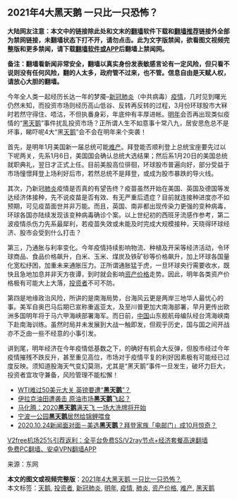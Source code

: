  <h2>2021年4大黑天鹅 一只比一只恐怖？</h2> <p class="notice"><b>大陆网友注意：本文中的链接除此处和文末的<a href="https://github.com/bannedbook/fanqiang" >翻墙</a>软件下载和<a href="https://github.com/killgcd/justmysocks/blob/master/README.md">翻墙推荐</a>链接外全部为禁网链接，未翻墙状态下打不开，请勿点击。此为文字版禁闻，欲看图文视频完整版和更多禁闻，请下载<a href="https://github.com/bannedbook/fanqiang">翻墙软件或APP</a>后翻墙上禁闻网。</p><p>备注：翻墙看新闻非常安全，翻墙以真实身份发表敏感言论有一定风险，但只看不说则没有任何风险，翻的人太多，政府管不过来，也不管。信息自由是天赋人权，请放心大胆的翻墙。</b></p>  <div class="entry"> <p id="conimg">今年全人类一起经历长达一年的梦魇&#8211;<a href="https://www.bannedbook.org/bnews/tag/%e6%96%b0%e5%86%a0%e8%82%ba%e7%82%8e/" class="st_tag internal_tag" rel="tag" title="标签 新冠肺炎 下的日志">新冠肺炎</a>（中共病毒）<a href="https://www.bannedbook.org/bnews/tag/%E7%96%AB%E6%83%85/" class="st_tag internal_tag" rel="tag" title="标签 疫情 下的日志">疫情</a>，几时见到曙光仍然未知，而投资市场则经历高山低谷、反转再反转的过程，3月份环球股市大冧时若然守得住、唔沽，不但执番身彩，年底仲有丰厚进帐。<a href="https://www.bannedbook.org/bnews/tag/%E6%98%8E%E5%B9%B4/" class="st_tag internal_tag" rel="tag" title="标签 明年 下的日志">明年</a>会否再出现类似疫情的“<a href="https://www.bannedbook.org/bnews/tag/%e9%bb%91%e5%a4%a9%e9%b9%85/" class="st_tag internal_tag" rel="tag" title="标签 黑天鹅 下的日志">黑天鹅</a>”事件扰乱投资市场？正所谓人生不如意事十常八九，居安思危总不是坏事，睇吓呢4大“黑<a href="https://www.bannedbook.org/bnews/tag/%E5%A4%A9%E9%B9%85/" class="st_tag internal_tag" rel="tag" title="标签 天鹅 下的日志">天鹅</a>”会不会在明年来个突袭！</p> <p>首先，是明年1月美国新一届总统可能<a href="https://www.bannedbook.org/bnews/tag/%e9%9a%be%e4%ba%a7/" class="st_tag internal_tag" rel="tag" title="标签 难产 下的日志">难产</a>。拜登能否顺利登上总统宝座要先过以下呢两关，先系1月6日，美国国会确认总统大选结果；然后系1月20日的美国总统就职典礼，翌日才正式上任。目前美股高位徘徊，环球股市普遍向好，部分受益于市场憧憬拜登上场利好后市，若然总统不是拜登，或成为股市暴跌的导火线。</p>  <p>其次，乃新冠<a href="https://www.bannedbook.org/bnews/tag/%e8%82%ba%e7%82%8e/" class="st_tag internal_tag" rel="tag" title="标签 肺炎 下的日志">肺炎</a>疫情是否真的有望告终？疫苗虽然开始在美国、英国及德国等发达经济体接种，先不说疫苗是否有效、有无严重后遗症？目前就连接种进度亦不如预期，可见疫苗面世并非万能。而且，英国、南非都出现传染力更强的变种病毒，环球各国亦陆续发现该变种病毒确诊个案。以上世纪初的西班牙流感作参考，第二波疫情杀伤力先系最犀利，若疫苗失效或未能及时完成大规模接种，天晓得环球经济、股市会受到什么打击？</p> <p>第三，乃通胀与利率变化。今年疫情持续影响物流、种植及开采等经济活动，令环球商品、食品价格飙升，白米、玉米、煤炭及铁矿砂等价格飙升，加上环球各国量化宽松纾困，加重未来通胀压力。正所谓通胀猛于虎，一旦环球央行需要收水，既快且急地加息并非天方夜谭，到时就会影响<a href="https://www.bannedbook.org/bnews/tag/%E8%B5%84%E4%BA%A7%E4%BB%B7%E6%A0%BC/" class="st_tag internal_tag" rel="tag" title="标签 资产价格 下的日志">资产价格</a>走势。因此，明年各类资产价格极有可能大上大落，<a href="https://www.bannedbook.org/bnews/tag/%e6%8a%95%e8%b5%84%e8%80%85/" class="st_tag internal_tag" rel="tag" title="标签 投资者 下的日志">投资者</a>不可不防。</p>  <p>第四是地缘政治风险，所讲的是南海局势，台海风云更是两岸三地华人最忧心的事。美军自奥巴马后期已宣称重返亚太，及至川普更加大南海部署，早月更传出欧洲多国明年将于马六甲海峡部署海军。而日前，<span class='wp_keywordlink_affiliate'><a href="https://www.bannedbook.org/" title="中国" target="_blank">中国</a></span>山东舰航母编队经台湾海峡南下赴南海训练。虽然时局并未发展到大战一触即发，但观乎历史，国与国之间开战亦不乏由一些不经意的小事引发。</p> <p>讲到尾，明年经济在今年疫情低基数之下，的确好有机会大反弹，但股市经过今年疫情摧残不跌反升，甚至重见高位，市场对于疫情平复的利好因素极有可能经已过度反映。须知道股海天气变幻莫测，尤其是“黑天鹅”事件一旦发生，破坏力巨大，投资者宜攻守兼备，风险管理不能松懈！</p>  <ul class='op-related-articles' title='相关阅读'> <li><a href='https://www.bannedbook.org/bnews/finance/20201221/1452078.html' target='_blank'>WTI难过50美元大关 英镑要遭“<b>黑天鹅</b>”？</a></li> <li><a href='https://www.bannedbook.org/bnews/cnnews/20201210/1445037.html' target='_blank'>伊拉克油田遭袭击 原油市场<b>黑天鹅</b>飞起？</a></li> <li><a href='https://www.bannedbook.org/bnews/finance/20201202/1440560.html' target='_blank'>马化腾：2020<b>黑天鹅</b>满天飞 一场大洗牌将开始</a></li> <li><a href='https://www.bannedbook.org/bnews/baitai/20201030/1422675.html' target='_blank'>宁波一公园<b>黑天鹅</b>居然给锦鲤喂食</a></li> <li><a href='https://www.bannedbook.org/bnews/taiwannews/20201024/1419553.html' target='_blank'>2020.10.24新闻面对面－美选<b>黑天鹅</b>？拜登家族「电邮门」成10月惊奇？</a></li> </ul> <p class="texttj"> <a href="https://github.com/bannedbook/fanqiang/wiki/V2ray%E6%9C%BA%E5%9C%BA" target="_blank">V2free机场25%引荐返利：全平台免费SS/V2ray节点+经济套餐高速翻墙</a><br/> <a href="https://github.com/bannedbook/fanqiang/wiki/%E7%A6%81%E9%97%BB%E7%BD%91%E5%AE%89%E5%8D%93%E7%BF%BB%E5%A2%99%E6%96%B0%E9%97%BBAPP" target="_blank">免费PC翻墙、安卓VPN翻墙APP</a></p><p> 来源：东网 </p><a name='sharetosocial'></a>       <div><b>本文的图文或视频完整版</b>：<a href='https://www.bannedbook.org/bnews/cnnews/20201230/1457547.html'>2021年4大黑天鹅 一只比一只恐怖？</a></div>  </div><!--END ENTRY--> <div class="postfooter"> <div>本文标签：<a href="https://www.bannedbook.org/bnews/tag/%E5%A4%A9%E9%B9%85/" rel="tag">天鹅</a>, <a href="https://www.bannedbook.org/bnews/tag/%e6%8a%95%e8%b5%84%e8%80%85/" rel="tag">投资者</a>, <a href="https://www.bannedbook.org/bnews/tag/%e6%96%b0%e5%86%a0%e8%82%ba%e7%82%8e/" rel="tag">新冠肺炎</a>, <a href="https://www.bannedbook.org/bnews/tag/%E6%98%8E%E5%B9%B4/" rel="tag">明年</a>, <a href="https://www.bannedbook.org/bnews/tag/%E7%96%AB%E6%83%85/" rel="tag">疫情</a>, <a href="https://www.bannedbook.org/bnews/tag/%e8%82%ba%e7%82%8e/" rel="tag">肺炎</a>, <a href="https://www.bannedbook.org/bnews/tag/%E8%B5%84%E4%BA%A7%E4%BB%B7%E6%A0%BC/" rel="tag">资产价格</a>, <a href="https://www.bannedbook.org/bnews/tag/%e9%9a%be%e4%ba%a7/" rel="tag">难产</a>, <a href="https://www.bannedbook.org/bnews/tag/%e9%bb%91%e5%a4%a9%e9%b9%85/" rel="tag">黑天鹅</a></div>  </div><!--END POSTFOOTER--> 